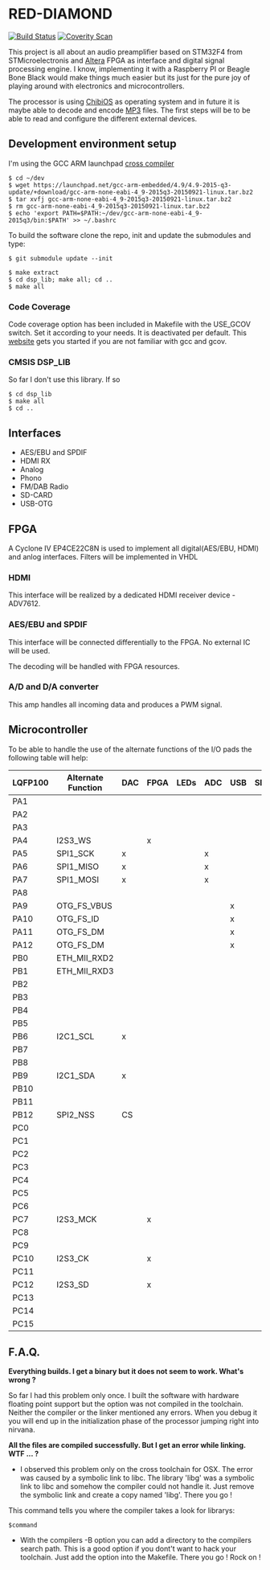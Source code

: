 # RED-DIAMOND

[![Build Status](https://travis-ci.org/alextrem/red-diamond.svg?branch=master)](https://travis-ci.org/alextrem/red-diamond)
[![Coverity Scan](https://scan.coverity.com/projects/8494/badge.svg)](https://scan.coverity.com/projects/alextrem-red-diamond)

This project is all about an audio preamplifier based on STM32F4 from STMicroelectronis and [Altera](http://www.altera.com) FPGA as interface and digital signal processing engine.
I know, implementing it with a Raspberry PI or Beagle Bone Black would make things much easier but its just for the pure joy of playing around with electronics and microcontrollers.

The processor is using [ChibiOS](http://www.chibios.org/dokuwiki/doku.php?id=start) as operating system and in future it is maybe able to decode and encode [MP3](http://sourceforge.net/projects/mad/files/libmad/) files. The first steps will be to be able to read and configure the different external devices.

## Development environment setup

I'm using the GCC ARM launchpad [cross compiler](https://launchpad.net/gcc-arm-embedded)

    $ cd ~/dev
    $ wget https://launchpad.net/gcc-arm-embedded/4.9/4.9-2015-q3-update/+download/gcc-arm-none-eabi-4_9-2015q3-20150921-linux.tar.bz2
    $ tar xvfj gcc-arm-none-eabi-4_9-2015q3-20150921-linux.tar.bz2
    $ rm gcc-arm-none-eabi-4_9-2015q3-20150921-linux.tar.bz2
    $ echo 'export PATH=$PATH:~/dev/gcc-arm-none-eabi-4_9-2015q3/bin:$PATH' >> ~/.bashrc

To build the software clone the repo, init and update the submodules and type:

    $ git submodule update --init

    $ make extract
    $ cd dsp_lib; make all; cd ..
    $ make all

### Code Coverage ###

Code coverage option has been included in Makefile with the USE_GCOV switch. Set it according to your needs. It is deactivated per default.
This [website](http://mcuoneclipse.com/2014/12/26/code-coverage-for-embedded-target-with-eclipse-gcc-and-gcov) gets you started if you are not familiar
with gcc and gcov.

### CMSIS DSP_LIB ###

So far I don't use this library. If so

    $ cd dsp_lib
    $ make all
    $ cd ..

## Interfaces
* AES/EBU and SPDIF
* HDMI RX
* Analog
* Phono
* FM/DAB Radio
* SD-CARD
* USB-OTG

## FPGA
A Cyclone IV EP4CE22C8N is used to implement all digital(AES/EBU, HDMI) and anlog interfaces. Filters will be implemented in VHDL

### HDMI
This interface will be realized by a dedicated HDMI receiver device - ADV7612.

### AES/EBU and SPDIF
This interface will be connected differentially to the FPGA. No external IC will be used.

The decoding will be handled with FPGA resources.

### A/D and D/A converter
This amp handles all incoming data and produces a PWM signal.

## Microcontroller
To be able to handle the use of the alternate functions of the I/O pads the following table will help:

|LQFP100 | Alternate Function | DAC | FPGA | LEDs | ADC | USB | SDIO | HDMI |
|--------|--------------------|-----|------|------|-----|-----|------|------|
|PA1     |                    |     |      |      |     |     |      |      |
|PA2     |                    |     |      |      |     |     |      |      |
|PA3     |                    |     |      |      |     |     |      |      |
|PA4     | I2S3_WS            |     |   x  |      |     |     |      |      |
|PA5     | SPI1_SCK           |  x  |      |      |  x  |     |      |      |
|PA6     | SPI1_MISO          |  x  |      |      |  x  |     |      |      |
|PA7     | SPI1_MOSI          |  x  |      |      |  x  |     |      |      |
|PA8     |                    |     |      |      |     |     |      |      |
|PA9     | OTG_FS_VBUS        |     |      |      |     |  x  |      |      |
|PA10    | OTG_FS_ID          |     |      |      |     |  x  |      |      |
|PA11    | OTG_FS_DM          |     |      |      |     |  x  |      |      |
|PA12    | OTG_FS_DM          |     |      |      |     |  x  |      |      |
|PB0     | ETH_MII_RXD2       |     |      |      |     |     |      |      |
|PB1     | ETH_MII_RXD3       |     |      |      |     |     |      |      |
|PB2     |                    |     |      |      |     |     |      |      |
|PB3     |                    |     |      |      |     |     |      |      |
|PB4     |                    |     |      |      |     |     |      |      |
|PB5     |                    |     |      |      |     |     |      |      |
|PB6     | I2C1_SCL           |  x  |      |      |     |     |      |   x  |
|PB7     |                    |     |      |      |     |     |      |      |
|PB8     |                    |     |      |      |     |     |      |      |
|PB9     | I2C1_SDA           |  x  |      |      |     |     |      |   x  |
|PB10    |                    |     |      |      |     |     |      |      |
|PB11    |                    |     |      |      |     |     |      |      |
|PB12    | SPI2_NSS           | CS  |      |      |     |     |      |      |
|PC0     |                    |     |      |      |     |     |      |      |
|PC1     |                    |     |      |      |     |     |      |      |
|PC2     |                    |     |      |      |     |     |      |      |
|PC3     |                    |     |      |      |     |     |      |      |
|PC4     |                    |     |      |      |     |     |      |      |
|PC5     |                    |     |      |      |     |     |      |      |
|PC6     |                    |     |      |      |     |     |      |      |
|PC7     | I2S3_MCK           |     |   x  |      |     |     |      |      |
|PC8     |                    |     |      |      |     |     |      |      |
|PC9     |                    |     |      |      |     |     |      |      |
|PC10    | I2S3_CK            |     |   x  |      |     |     |      |      |
|PC11    |                    |     |      |      |     |     |      |      |
|PC12    | I2S3_SD            |     |   x  |      |     |     |      |      |
|PC13    |                    |     |      |      |     |     |      |      |
|PC14    |                    |     |      |      |     |     |      |      |
|PC15    |                    |     |      |      |     |     |      |      |


## F.A.Q.
**Everything builds. I get a binary but it does not seem to work. What's wrong ?**

So far I had this problem only once. I built the software with hardware floating point support but the option was not compiled in the toolchain. Neither the compiler or the linker mentioned any errors. When you debug it you will end up in the initialization phase of the processor jumping right into nirvana.

**All the files are compiled successfully. But I get an error while linking. WTF ... ?**

* I observed this problem only on the cross toolchain for OSX. The error was caused by a symbolic link to libc. The library 'libg' was a symbolic link to libc and somehow the compiler could not handle it.
Just remove the symbolic link and create a copy named 'libg'. There you go !

This command tells you where the compiler takes a look for librarys:

    $command

* With the compilers -B option you can add a directory to the compilers search path. This is a good option if you dont't want to hack your toolchain. Just add the option into the Makefile. There you go ! Rock on !
